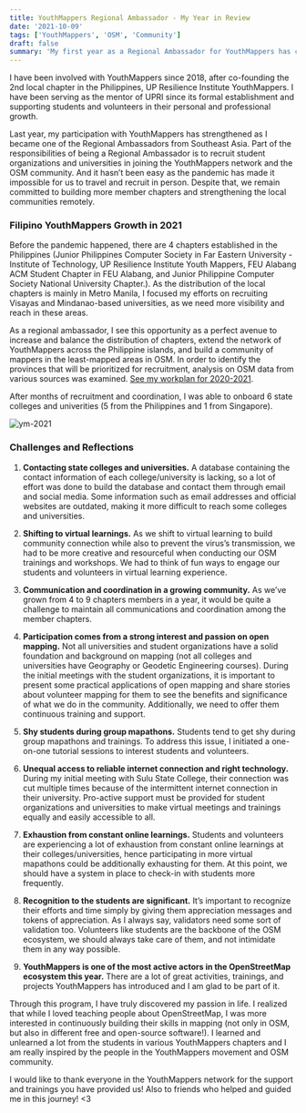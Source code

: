```yaml
---
title: YouthMappers Regional Ambassador - My Year in Review
date: '2021-10-09'
tags: ['YouthMappers', 'OSM', 'Community']
draft: false
summary: 'My first year as a Regional Ambassador for YouthMappers has concluded!'
---
```


I have been involved with YouthMappers since 2018, after co-founding the 2nd local chapter in the Philippines, UP Resilience Institute YouthMappers. I have been serving as the mentor of UPRI since its formal establishment and supporting students and volunteers in their personal and professional growth.

Last year, my participation with YouthMappers has strengthened as I became one of the Regional Ambassadors from Southeast Asia. Part of the responsibilities of being a Regional Ambassador is to recruit student organizations and universities in joining the YouthMappers network and the OSM community. And it hasn’t been easy as the pandemic has made it impossible for us to travel and recruit in person. Despite that, we remain committed to building more member chapters and strengthening the local communities remotely.

### Filipino YouthMappers Growth in 2021

Before the pandemic happened, there are 4 chapters established in the Philippines (Junior Philippines
Computer Society in Far Eastern University - Institute of Technology, UP Resilience Institute
Youth Mappers, FEU Alabang ACM Student Chapter in FEU Alabang, and Junior Philippine
Computer Society National University Chapter.). As the distribution of the local chapters is mainly in Metro Manila, I focused my efforts on recruiting Visayas and Mindanao-based universities, as we need more visibility and reach in these areas.

As a regional ambassador, I see this opportunity as a perfect avenue to increase and
balance the distribution of chapters, extend the network of YouthMappers across the
Philippine islands, and build a community of mappers in the least-mapped areas in OSM. In
order to identify the provinces that will be prioritized for recruitment, analysis on OSM data from various sources was examined. [See my workplan for 2020-2021](https://drive.google.com/drive/folders/197p-wmHY3vyll-uz_oYNOEAor92t1ED2).

After months of recruitment and coordination, I was able to onboard 6 state colleges and univerities (5 from the Philippines and 1 from Singapore).

![ym-2021](/static/images/ym2021.gif)

### Challenges and Reflections

1. **Contacting state colleges and universities.** A database containing the contact information of each college/university is lacking, so a lot of effort was done to build the database and contact them through email and social media. Some information such as email addresses and official websites are outdated, making it more difficult to reach some colleges and universities.

2. **Shifting to virtual learnings.** As we shift to virtual learning to build community connection while also to prevent the virus’s transmission, we had to be more creative and resourceful when conducting our OSM trainings and workshops. We had to think of fun ways to engage our students and volunteers in virtual learning experience.

3. **Communication and coordination in a growing community.** As we’ve grown from 4 to 9 chapters members in a year, it would be quite a challenge to maintain all communications and coordination among the member chapters.

4. **Participation comes from a strong interest and passion on open mapping.** Not all universities and student organizations have a solid foundation and background on mapping (not all colleges and universities have Geography or Geodetic Engineering courses). During the initial meetings with the student organizations, it is important to present some practical applications of open mapping and share stories about volunteer mapping for them to see the benefits and significance of what we do in the community. Additionally, we need to offer them continuous training and support.

5. **Shy students during group mapathons.** Students tend to get shy during group mapathons and trainings. To address this issue, I initiated a one-on-one tutorial sessions to interest students and volunteers.

6. **Unequal access to reliable internet connection and right technology.** During my initial meeting with Sulu State College, their connection was cut multiple times because of the intermittent internet connection in their university. Pro-active support must be provided for student organizations and universities to make virtual meetings and trainings equally and easily accessible to all.

7. **Exhaustion from constant online learnings.** Students and volunteers are experiencing a lot of exhaustion from constant online learnings at their colleges/universities, hence participating in more virtual mapathons could be additionally exhausting for them. At this point, we should have a system in place to check-in with students more frequently.

8. **Recognition to the students are significant.** It’s important to recognize their efforts and time simply by giving them appreciation messages and tokens of appreciation. As I always say, validators need some sort of validation too. Volunteers like students are the backbone of the OSM ecosystem, we should always take care of them, and not intimidate them in any way possible.

9. **YouthMappers is one of the most active actors in the OpenStreetMap ecosystem this year.** There are a lot of great activities, trainings, and projects YouthMappers has introduced and I am glad to be part of it.

Through this program, I have truly discovered my passion in life. I realized that while I loved teaching people about OpenStreetMap, I was more interested in continuously building their skills in mapping (not only in OSM, but also in different free and open-source software!). I learned and unlearned a lot from the students in various YouthMappers chapters and I am really inspired by the people in the YouthMappers movement and OSM community.

I would like to thank everyone in the YouthMappers network for the support and trainings you have provided us! Also to friends who helped and guided me in this journey! \<3
